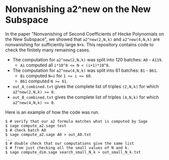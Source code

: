 # Nonvanishing a2^new on the New Subspace

In the paper "Nonvanishing of Second Coefficients of Hecke Polynomials on the New Subspace", we showed that `a2^new(2,N,k)` and  `a2^new(4,N,k)` are nonvanishing for sufficiently large `N+k`.
This repository contains code to check the finitely many remaining cases.

- The computation for `a2^new(2,N,k)` was split into 120 batches: `A0` - `A119`.
  - `Ai` computed all `i*10^8 <= N < (i+1)*10^8`.
- The computation for `a2^new(4,N,k)` was split into 61 batches: `B1` - `B61`.
  - `Bi` computed `N=i` for `1 <= i <= 60`.
  - `B61` computed `N >= 61`.
- `out_A_combined.txt` gives the complete list of triples `(2,N,k)` for which `a2^new(2,N,k) >= 0`.
- `out_B_combined.txt` gives the complete list of triples `(4,N,k)` for which `a2^new(4,N,k) <= 0`.


Here is an example of how the code was run.
```
$ # verify that our a2 formula matches what is computed by Sage
$ sage compute_a2.sage test
$ # check batch A0
$ sage compute_a2.sage A0 > out_A0.txt
...
$ # double check that our computations give the same list 
$ # from just checking all the small values of N and k.
$ sage compute_dim.sage search_small_N_k > out_small_N_k.txt
```
